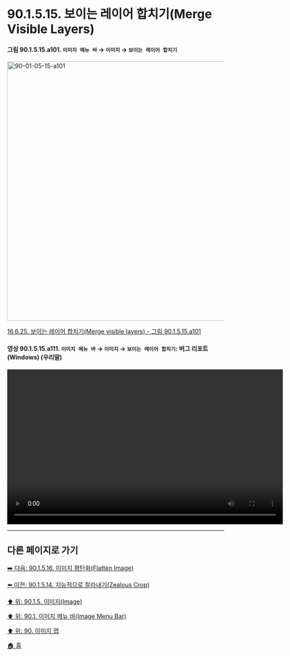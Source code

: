 # 90.1.5.15. 보이는 레이어 합치기(Merge Visible Layers)

<a id="90-01-05-15-a101"></a>

#### 그림 90.1.5.15.a101. `이미지 메뉴 바` → `이미지` → `보이는 레이어 합치기`
<img width="977" height="603" alt="90-01-05-15-a101" src="https://github.com/user-attachments/assets/ba5888db-ac38-46f4-9f4f-b944dc8a04fd" />

[16.6.25. 보이는 레이어 합치기(Merge visible layers) - 그림 90.1.5.15.a101](./16-06-25-00-merge_visible_layers.md#90-01-05-15-a101)

<a id="90-01-05-15-a111"></a>

#### 영상 90.1.5.15.a111. `이미지 메뉴 바` → `이미지` → `보이는 레이어 합치기`: 버그 리포트 (Windows) (우리말)
<video controls="controls" width="640" height="360" src="https://github.com/user-attachments/assets/1a515547-2a7d-4dc3-a22c-aefab489c5c9"></video>


***

## 다른 페이지로 가기

[➡️ 다음: 90.1.5.16. 이미지 평탄화(Flatten Image)](./90-01-05-16-flatten_image.md)

[⬅️ 이전: 90.1.5.14. 지능적으로 잘라내기(Zealous Crop)](./90-01-05-14-zealous_crop.md)

[⬆️ 위: 90.1.5. 이미지(Image)](./90-01-05-00-image.md)

[⬆️ 위: 90.1. 이미지 메뉴 바(Image Menu Bar)](./90-01-00-image-menu-bar.md)

[⬆️ 위: 90. 이미지 맵](./90-00-image-map.md)

[🏠 홈](./00-home.md)